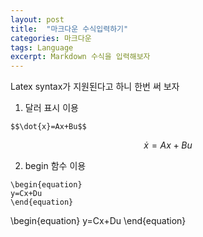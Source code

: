 ```yaml
---
layout: post
title:  "마크다운 수식입력하기"
categories: 마크다운
tags: Language
excerpt: Markdown 수식을 입력해보자
---
```


Latex syntax가 지원된다고 하니 한번 써 보자

1. 달러 표시 이용

~~~~
$$\dot{x}=Ax+Bu$$
~~~~

$$ 
\dot{x}=Ax+Bu
$$

2. begin 함수 이용

~~~~
\begin{equation}
y=Cx+Du
\end{equation}
~~~~

\begin{equation}
y=Cx+Du
\end{equation}
